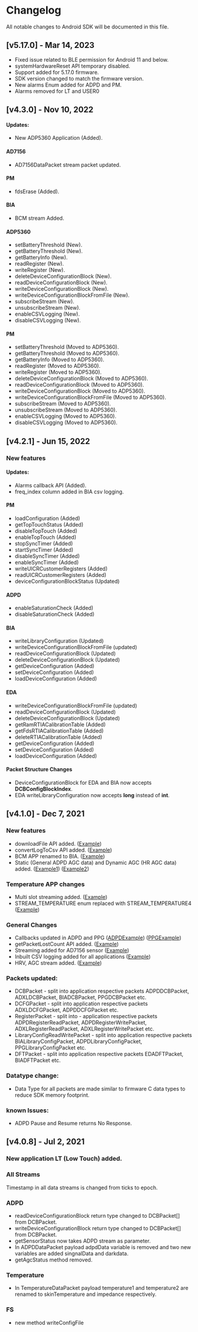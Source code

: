 # Changelog

All notable changes to Android SDK will be documented in this file.

## [v5.17.0] - Mar 14, 2023

- Fixed issue related to BLE permission for Android 11 and below.
- systemHardwareReset API temporary disabled.
- Support added for 5.17.0 firmware.
- SDK version changed to match the firmware version.
- New alarms Enum added for ADPD and PM.
- Alarms removed for LT and USER0

## [v4.3.0] - Nov 10, 2022

#### Updates:
- New ADP5360 Application (Added). 

#### AD7156
- AD7156DataPacket stream packet updated.

#### PM
- fdsErase (Added).

#### BIA
- BCM stream Added.

#### ADP5360
- setBatteryThreshold (New).
- getBatteryThreshold (New).
- getBatteryInfo (New).
- readRegister (New).
- writeRegister (New).
- deleteDeviceConfigurationBlock (New).
- readDeviceConfigurationBlock (New).
- writeDeviceConfigurationBlock (New).
- writeDeviceConfigurationBlockFromFile (New).
- subscribeStream (New).
- unsubscribeStream (New).
- enableCSVLogging (New).
- disableCSVLogging (New).

#### PM 
- setBatteryThreshold (Moved to ADP5360).
- getBatteryThreshold (Moved to ADP5360).
- getBatteryInfo (Moved to ADP5360).
- readRegister (Moved to ADP5360).
- writeRegister (Moved to ADP5360).
- deleteDeviceConfigurationBlock (Moved to ADP5360).
- readDeviceConfigurationBlock (Moved to ADP5360).
- writeDeviceConfigurationBlock (Moved to ADP5360).
- writeDeviceConfigurationBlockFromFile (Moved to ADP5360).
- subscribeStream (Moved to ADP5360).
- unsubscribeStream (Moved to ADP5360).
- enableCSVLogging (Moved to ADP5360).
- disableCSVLogging (Moved to ADP5360).

## [v4.2.1] - Jun 15, 2022

### New features

#### Updates:

- Alarms callback API (Added).
- freq_index column added in BIA csv logging.

#### PM

- loadConfiguration (Added)
- getTopTouchStatus (Added)
- disableTopTouch (Added)
- enableTopTouch (Added)
- stopSyncTimer (Added)
- startSyncTimer (Added)
- disableSyncTimer (Added)
- enableSyncTimer (Added)
- writeUICRCustomerRegisters (Added)
- readUICRCustomerRegisters (Added)
- deviceConfigurationBlockStatus (Updated)

#### ADPD

- enableSaturationCheck (Added)
- disableSaturationCheck (Added)

#### BIA

- writeLibraryConfiguration (Updated)
- writeDeviceConfigurationBlockFromFile (updated)
- readDeviceConfigurationBlock (Updated)
- deleteDeviceConfigurationBlock (Updated)
- getDeviceConfiguration (Added)
- setDeviceConfiguration (Added)
- loadDeviceConfiguration (Added)

#### EDA

- writeDeviceConfigurationBlockFromFile (updated)
- readDeviceConfigurationBlock (Updated)
- deleteDeviceConfigurationBlock (Updated)
- getRamRTIACalibrationTable (Added)
- getFdsRTIACalibrationTable (Added)
- deleteRTIACalibrationTable (Added)
- getDeviceConfiguration (Added)
- setDeviceConfiguration (Added)
- loadDeviceConfiguration (Added)


#### Packet Structure Changes

- DeviceConfigurationBlock for EDA and BIA now accepts **DCBConfigBlockIndex**.
- EDA writeLibraryConfiguration now accepts **long** instead of **int**.


## [v4.1.0] - Dec 7, 2021

### New features

- downloadFile API
  added. ([Example](https://github.com/analogdevicesinc/study-watch-sdk/blob/main/android/AndroidSamples/app/src/main/java/com/analog/androidsamples/FSExample.java))
- convertLogToCsv API
  added. ([Example](https://github.com/analogdevicesinc/study-watch-sdk/blob/main/android/AndroidSamples/app/src/main/java/com/analog/androidsamples/LogConvertExample.java))
- BCM APP renamed to
  BIA. ([Example](https://github.com/analogdevicesinc/study-watch-sdk/blob/main/android/AndroidSamples/app/src/main/java/com/analog/androidsamples/BIAExample.java))
- Static (General ADPD AGC data) and Dynamic AGC (HR AGC data)
  added. ([Example1](https://github.com/analogdevicesinc/study-watch-sdk/blob/main/android/AndroidSamples/app/src/main/java/com/analog/androidsamples/UseCaseA.java)) ([Example2](https://github.com/analogdevicesinc/study-watch-sdk/blob/main/android/AndroidSamples/app/src/main/java/com/analog/androidsamples/PPGExample.java))

### Temperature APP changes

- Multi slot streaming
  added. ([Example](https://github.com/analogdevicesinc/study-watch-sdk/blob/main/android/AndroidSamples/app/src/main/java/com/analog/androidsamples/MultiSlotTemperatureExample.java))
- STREAM_TEMPERATURE enum replaced with
  STREAM_TEMPERATURE4 ([Example](https://github.com/analogdevicesinc/study-watch-sdk/blob/main/android/AndroidSamples/app/src/main/java/com/analog/androidsamples/TemperatureExample.java))

### General Changes

- Callbacks updated in ADPD and
  PPG ([ADPDExample](https://github.com/analogdevicesinc/study-watch-sdk/blob/main/android/AndroidSamples/app/src/main/java/com/analog/androidsamples/ADPDExample.java)) ([PPGExample](https://github.com/analogdevicesinc/study-watch-sdk/blob/main/android/AndroidSamples/app/src/main/java/com/analog/androidsamples/PPGExample.java))
- getPacketLostCount API
  added. ([Example](https://github.com/analogdevicesinc/study-watch-sdk/blob/main/android/AndroidSamples/app/src/main/java/com/analog/androidsamples/ADXLCSVExample.java))
- Streaming added for AD7156
  sensor ([Example](https://github.com/analogdevicesinc/study-watch-sdk/blob/main/android/AndroidSamples/app/src/main/java/com/analog/androidsamples/AD7156Example.java))
- Inbuilt CSV logging added for all
  applications ([Example](https://github.com/analogdevicesinc/study-watch-sdk/blob/main/android/AndroidSamples/app/src/main/java/com/analog/androidsamples/ADXLCSVExample.java))
- HRV, AGC stream
  added. ([Example](https://github.com/analogdevicesinc/study-watch-sdk/blob/main/android/AndroidSamples/app/src/main/java/com/analog/androidsamples/PPGExample.java))

### Packets updated:

- DCBPacket - split into application respective packets ADPDDCBPacket, ADXLDCBPacket, BIADCBPacket, PPGDCBPacket etc.
- DCFGPacket - split into application respective packets ADXLDCFGPacket, ADPDDCFGPacket etc. 
- RegisterPacket - split into - application respective packets ADPDRegisterReadPacket, ADPDRegisterWritePacket, ADXLRegisterReadPacket, ADXLRegisterWritePacket etc. 
- LibraryConfigReadWritePacket - split into application respective packets BIALibraryConfigPacket, ADPDLibraryConfigPacket, PPGLibraryConfigPacket etc.
- DFTPacket - split into application respective packets EDADFTPacket, BIADFTPacket etc.

### Datatype change:

- Data Type for all packets are made similar to firmware C data types to reduce SDK memory footprint.

### known Issues:

- ADPD Pause and Resume returns No Response.

## [v4.0.8] - Jul 2, 2021

### New application LT (Low Touch) added.

### All Streams

Timestamp in all data streams is changed from ticks to epoch.

### ADPD

- readDeviceConfigurationBlock return type changed to DCBPacket[] from DCBPacket.
- writeDeviceConfigurationBlock return type changed to DCBPacket[] from DCBPacket.
- getSensorStatus now takes ADPD stream as parameter.
- In ADPDDataPacket payload adpdData variable is removed and two new variables are added singnalData and darkdata.
- getAgcStatus method removed.

### Temperature

- In TemperatureDataPacket payload temperature1 and temperature2 are renamed to skinTemperature and impedance
  respectively.

### FS

- new method writeConfigFile





